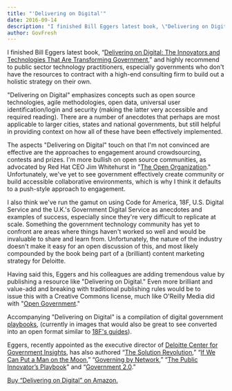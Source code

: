 ```yaml
---
title: "'Delivering on Digital'"
date: 2016-09-14
description: "I finished Bill Eggers latest book, \"Delivering on Digital: The Innovators and Technologies That Are Transforming Government,\" and highly recommend to public sector technology practitioners, especially governments who don’t have the resources to contract with a high-end consulting firm to build out a holistic strategy on their own."
author: GovFresh
---
```


I finished Bill Eggers latest book, “<a href="http://www.deliveringondigital.com/">Delivering on Digital: The Innovators and Technologies That Are Transforming Government</a>,” and highly recommend to public sector technology practitioners, especially governments who don't have the resources to contract with a high-end consulting firm to build out a holistic strategy on their own.

"Delivering on Digital" emphasizes concepts such as open source technologies, agile methodologies, open data, universal user identification/login and security (making the latter very accessible and required reading). There are a number of anecdotes that perhaps are most applicable to larger cities, states and national governments, but still helpful in providing context on how all of these have been effectively implemented.

The aspects "Delivering on Digital" touch on that I'm not convinced are effective are the approaches to engagement around crowdsourcing, contests and prizes. I'm more bullish on open source communities, as advocated by Red Hat CEO Jim Whitehurst in "<a href="https://www.govfresh.com/2016/05/government-open-organization/">The Open Organization</a>." Unfortunately, we've yet to see government effectively create community or build accessible collaborative environments, which is why I think it defaults to a push-style approach to engagement.

I also think we've run the gamut on using Code for America, 18F, U.S. Digital Service and the U.K.'s Government Digital Service as anecdotes and examples of success, especially since they're very difficult to replicate at scale. Something the government technology community has yet to confront are areas where things haven't worked so well and would be invaluable to share and learn from. Unfortunately, the nature of the industry doesn't make it easy for an open discussion of this, and most likely compounded by the book being part of a (brilliant) content marketing strategy for Deloitte.

Having said this, Eggers and his colleagues are adding tremendous value by publishing a resource like "Delivering on Digital." Even more brilliant and value-add and breaking with traditional publishing rules would be to issue this with a Creative Commons license, much like O'Reilly Media did with "<a href="https://github.com/oreillymedia/open_government">Open Government</a>."

Accompanying "Delivering on Digital" is a compilation of digital government <a href="http://www.deliveringondigital.com/playbook/">playbooks</a>, (currently in images that would also be great to see converted into an open format similar to <a href="https://pages.18f.gov/guides/">18F's guides</a>).

Eggers, recently appointed as the executive director of <a href="http://www2.deloitte.com/us/en/pages/public-sector/solutions/center-for-government-insights.html">Deloitte Center for Government Insights</a>, has also authored “<a href="https://www.amazon.com/Solution-Revolution-Business-Government-Enterprises/dp/1422192199/ref=sr_1_1?s=books&amp;ie=UTF8&amp;qid=1465511968&amp;sr=1-1&amp;keywords=The+Solution+Revolution">The Solution Revolution</a>,” “<a href="https://www.amazon.com/Can-Put-Man-Moon-Government/dp/1422166368/ref=sr_1_1?s=books&amp;ie=UTF8&amp;qid=1465511990&amp;sr=1-1&amp;keywords=If+We+Can+Put+a+Man+on+the+Moon">If We Can Put a Man on the Moon</a>,” “<a href="https://www.amazon.com/Governing-Network-Shape-Public-Sector/dp/0815731299/ref=sr_1_1?s=books&amp;ie=UTF8&amp;qid=1465512013&amp;sr=1-1&amp;keywords=Governing+by+Network">Governing by Network</a>,” “<a href="https://www.amazon.com/Public-Innovators-Playbook-Nurturing-Government/dp/0979061113/ref=sr_1_1?ie=UTF8&amp;qid=1465513176&amp;sr=8-1&amp;keywords=The+Public+Innovator%E2%80%99s+Playbook">The Public Innovator’s Playbook</a>” and “<a href="https://www.amazon.com/Government-2-0-Technology-Education-Democracy/dp/0742541762/ref=sr_1_2?ie=UTF8&amp;qid=1465511811&amp;sr=8-2&amp;keywords=Government+2.0">Government 2.0</a>.”

<a href="https://www.amazon.com/Delivering-Digital-Innovators-Technologies-Transforming/dp/0795347510/ref=sr_1_1?s=books&amp;ie=UTF8&amp;qid=1465511527&amp;sr=1-1&amp;keywords=delivering+on+digital">Buy “Delivering on Digital” on Amazon.</a>
